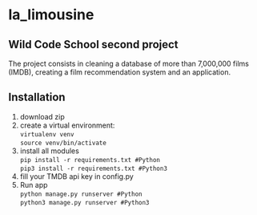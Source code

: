 # la_limousine

## Wild Code School second project

The project consists in cleaning a database of more than 7,000,000 films (IMDB), creating a film recommendation system and an application. 

## Installation

1. download zip
2. create a virtual environment: \
    `virtualenv venv` \
    `source venv/bin/activate`
3. install all modules\
    `pip install -r requirements.txt #Python`\
    `pip3 install -r requirements.txt #Python3`
4. fill your TMDB api key in config.py
5. Run app\
    `python manage.py runserver #Python`\
    `python3 manage.py runserver #Python3`
